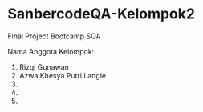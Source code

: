 # SanbercodeQA-Kelompok2
Final Project Bootcamp SQA

Nama Anggota Kelompok:
1. Rizqi Gunawan
2. Azwa Khesya Putri Langie
3.
4.
5.
